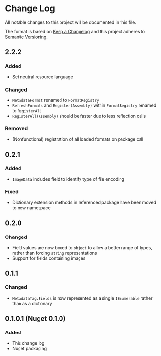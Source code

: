 ﻿# Change Log
All notable changes to this project will be documented in this file.

The format is based on [Keep a Changelog](http://keepachangelog.com/)
and this project adheres to [Semantic Versioning](http://semver.org/).

## 2.2.2
### Added
- Set neutral resource language
### Changed
- `MetadataFormat` renamed to `FormatRegistry`
- `RefreshFormats` and `Register(Assembly)` within `FormatRegistry`
  renamed to `RegisterAll`
- `RegisterAll(Assembly)` should be faster due to less reflection calls
### Removed
- (Nonfunctional) registration of all loaded formats on package call

## 0.2.1
### Added
- `ImageData` includes field to identify type of file encoding
### Fixed
- Dictionary extension methods in referenced package have been moved to
  new namespace

## 0.2.0
### Changed
- Field values are now boxed to `object` to allow a better range of
  types, rather than forcing `string` representations
- Support for fields containing images

## 0.1.1
### Changed
- `MetadataTag.Fields` is now represented as a single `IEnumerable`
  rather than as a dictionary

## 0.1.0.1 (Nuget 0.1.0)
### Added
- This change log
- Nuget packaging